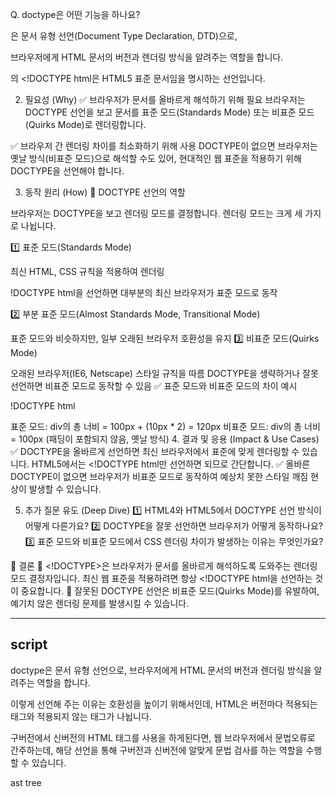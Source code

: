 Q. doctype은 어떤 기능을 하나요?

<!DOCTYPE>은 문서 유형 선언(Document Type Declaration, DTD)으로,

브라우저에게 HTML 문서의 버전과 렌더링 방식을 알려주는 역할을 합니다.

의 <!DOCTYPE html은 HTML5 표준 문서임을 명시하는 선언입니다.

2. 필요성 (Why)
   ✅ 브라우저가 문서를 올바르게 해석하기 위해 필요
   브라우저는 DOCTYPE 선언을 보고 문서를 표준 모드(Standards Mode) 또는 비표준 모드(Quirks Mode)로 렌더링합니다.

✅ 브라우저 간 렌더링 차이를 최소화하기 위해 사용
DOCTYPE이 없으면 브라우저는 옛날 방식(비표준 모드)으로 해석할 수도 있어,
현대적인 웹 표준을 적용하기 위해 DOCTYPE을 선언해야 합니다.

3. 동작 원리 (How)
   🔹 DOCTYPE 선언의 역할

브라우저는 DOCTYPE을 보고 렌더링 모드를 결정합니다.
렌더링 모드는 크게 세 가지로 나뉩니다.

1️⃣ 표준 모드(Standards Mode)

최신 HTML, CSS 규칙을 적용하여 렌더링

!DOCTYPE html을 선언하면 대부분의 최신 브라우저가 표준 모드로 동작

2️⃣ 부분 표준 모드(Almost Standards Mode, Transitional Mode)

표준 모드와 비슷하지만, 일부 오래된 브라우저 호환성을 유지
3️⃣ 비표준 모드(Quirks Mode)

오래된 브라우저(IE6, Netscape) 스타일 규칙을 따름
DOCTYPE을 생략하거나 잘못 선언하면 비표준 모드로 동작할 수 있음
✅ 표준 모드와 비표준 모드의 차이 예시

!DOCTYPE html

표준 모드: div의 총 너비 = 100px + (10px \* 2) = 120px
비표준 모드: div의 총 너비 = 100px (패딩이 포함되지 않음, 옛날 방식) 4. 결과 및 응용 (Impact & Use Cases)
✅ DOCTYPE을 올바르게 선언하면 최신 브라우저에서 표준에 맞게 렌더링할 수 있습니다.
HTML5에서는 <!DOCTYPE html만 선언하면 되므로 간단합니다.
✅ 올바른 DOCTYPE이 없으면 브라우저가 비표준 모드로 동작하여 예상치 못한 스타일 깨짐 현상이 발생할 수 있습니다.

5. 추가 질문 유도 (Deep Dive)
   1️⃣ HTML4와 HTML5에서 DOCTYPE 선언 방식이 어떻게 다른가요?
   2️⃣ DOCTYPE을 잘못 선언하면 브라우저가 어떻게 동작하나요?
   3️⃣ 표준 모드와 비표준 모드에서 CSS 렌더링 차이가 발생하는 이유는 무엇인가요?

📌 결론
📌 <!DOCTYPE>은 브라우저가 문서를 올바르게 해석하도록 도와주는 렌더링 모드 결정자입니다.
최신 웹 표준을 적용하려면 항상 <!DOCTYPE html을 선언하는 것이 중요합니다.
📌 잘못된 DOCTYPE 선언은 비표준 모드(Quirks Mode)를 유발하여, 예기치 않은 렌더링 문제를 발생시킬 수 있습니다.

<hr/>

## script

doctype은 문서 유형 선언으로, 브라우저에게 HTML 문서의 버전과 렌더링 방식을 알려주는 역할을 합니다.

이렇게 선언해 주는 이유는 호환성을 높이기 위해서인데, HTML은 버전마다 적용되는 태그와 적용되지 않는 태그가 나뉩니다.

구버전에서 신버전의 HTML 태그를 사용을 하게된다면, 웹 브라우저에서 문법오류로 간주하는데, 해당 선언을 통해 구버전과 신버전에 알맞게 문법 검사를 하는 역할을 수행할 수 있습니다.

ast tree

